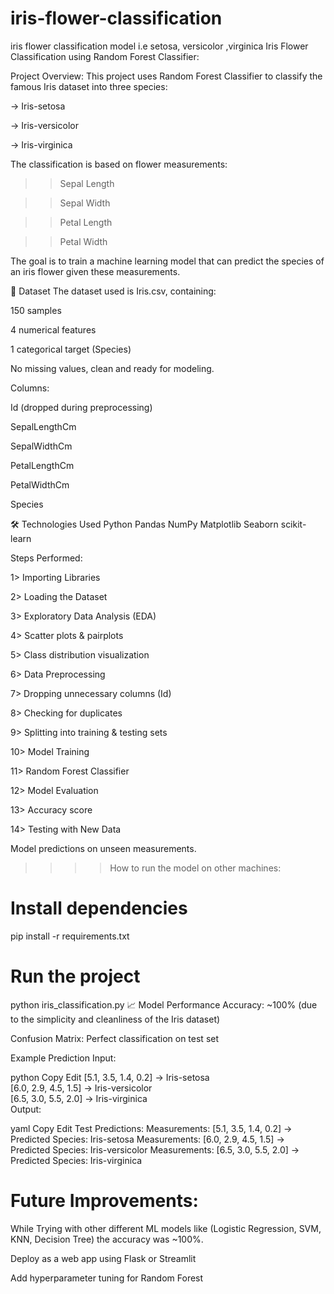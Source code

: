 # iris-flower-classification
iris flower classification model i.e  setosa, versicolor ,virginica
 Iris Flower Classification using Random Forest Classifier:
 
  Project Overview:
This project uses Random Forest Classifier to classify the famous Iris dataset into three species:

-> Iris-setosa

-> Iris-versicolor

-> Iris-virginica

The classification is based on flower measurements:

>> Sepal Length

>> Sepal Width

>> Petal Length

>> Petal Width

The goal is to train a machine learning model that can predict the species of an iris flower given these measurements.

📂 Dataset
The dataset used is Iris.csv, containing:

150 samples

4 numerical features

1 categorical target (Species)

No missing values, clean and ready for modeling.

Columns:

Id (dropped during preprocessing)

SepalLengthCm

SepalWidthCm

PetalLengthCm

PetalWidthCm

Species

🛠 Technologies Used
Python 
Pandas
NumPy
Matplotlib
Seaborn
scikit-learn

 Steps Performed:
 
1> Importing Libraries

2> Loading the Dataset

3> Exploratory Data Analysis (EDA)

4> Scatter plots & pairplots

5> Class distribution visualization

6> Data Preprocessing

7> Dropping unnecessary columns (Id)

8> Checking for duplicates

9> Splitting into training & testing sets

10> Model Training

11> Random Forest Classifier

12> Model Evaluation

13> Accuracy score

14> Testing with New Data

Model predictions on unseen measurements.

>>>> How to run the model on other machines: 

# Install dependencies
pip install -r requirements.txt

# Run the project
python iris_classification.py
📈 Model Performance
Accuracy: ~100% (due to the simplicity and cleanliness of the Iris dataset)

Confusion Matrix: Perfect classification on test set

 Example Prediction
Input:

python
Copy
Edit
[5.1, 3.5, 1.4, 0.2]  → Iris-setosa  
[6.0, 2.9, 4.5, 1.5]  → Iris-versicolor  
[6.5, 3.0, 5.5, 2.0]  → Iris-virginica  
Output:

yaml
Copy
Edit
Test Predictions:
Measurements: [5.1, 3.5, 1.4, 0.2] → Predicted Species: Iris-setosa
Measurements: [6.0, 2.9, 4.5, 1.5] → Predicted Species: Iris-versicolor
Measurements: [6.5, 3.0, 5.5, 2.0] → Predicted Species: Iris-virginica

# Future Improvements: 
While Trying with other different ML models like (Logistic Regression, SVM, KNN, Decision Tree) the accuracy was ~100%.

Deploy as a web app using Flask or Streamlit

Add hyperparameter tuning for Random Forest
